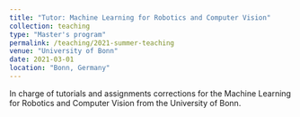 ```yaml
---
title: "Tutor: Machine Learning for Robotics and Computer Vision"
collection: teaching
type: "Master's program"
permalink: /teaching/2021-summer-teaching
venue: "University of Bonn"
date: 2021-03-01
location: "Bonn, Germany"
---
```


In charge of tutorials and assignments corrections for the Machine Learning for Robotics and Computer Vision from the University of Bonn.
